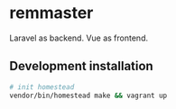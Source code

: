 # remmaster

Laravel as backend.
Vue as frontend.

## Development installation

``` bash
# init homestead
vendor/bin/homestead make && vagrant up
```
